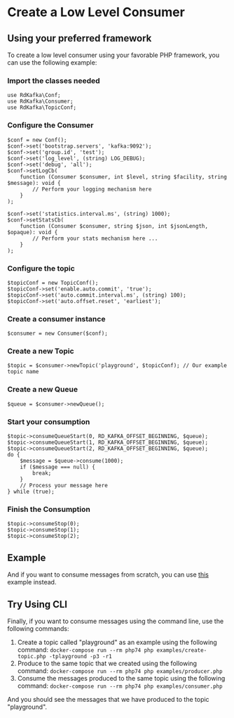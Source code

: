 # Create a Low Level Consumer

## Using your preferred framework

To create a low level consumer using your favorable PHP framework, you can use the following example:

### Import the classes needed

```
use RdKafka\Conf;
use RdKafka\Consumer;
use RdKafka\TopicConf;
```

### Configure the Consumer

```
$conf = new Conf();
$conf->set('bootstrap.servers', 'kafka:9092');
$conf->set('group.id', 'test');
$conf->set('log_level', (string) LOG_DEBUG);
$conf->set('debug', 'all');
$conf->setLogCb(
    function (Consumer $consumer, int $level, string $facility, string $message): void {
        // Perform your logging mechanism here
    }
);

$conf->set('statistics.interval.ms', (string) 1000);
$conf->setStatsCb(
    function (Consumer $consumer, string $json, int $jsonLength, $opaque): void {
        // Perform your stats mechanism here ...
    }
);
```

### Configure the topic

```
$topicConf = new TopicConf();
$topicConf->set('enable.auto.commit', 'true');
$topicConf->set('auto.commit.interval.ms', (string) 100);
$topicConf->set('auto.offset.reset', 'earliest');
```

### Create a consumer instance

```
$consumer = new Consumer($conf);
```

### Create a new Topic

```
$topic = $consumer->newTopic('playground', $topicConf); // Our example topic name
```

### Create a new Queue

```
$queue = $consumer->newQueue();
```

### Start your consumption

```
$topic->consumeQueueStart(0, RD_KAFKA_OFFSET_BEGINNING, $queue);
$topic->consumeQueueStart(1, RD_KAFKA_OFFSET_BEGINNING, $queue);
$topic->consumeQueueStart(2, RD_KAFKA_OFFSET_BEGINNING, $queue);
do {
    $message = $queue->consume(1000);
    if ($message === null) {
        break;
    }
    // Process your message here
} while (true);
```

### Finish the Consumption

```
$topic->consumeStop(0);
$topic->consumeStop(1);
$topic->consumeStop(2);
```

## Example

And if you want to consume messages from scratch, you can use [this](https://github.com/idealo/php-rdkafka-ffi/blob/main/examples/consumer.php) example instead.

## Try Using CLI

Finally, if you want to consume messages using the command line, use the following commands:

1. Create a topic called "playground" as an example using the following command: ``` docker-compose run --rm php74 php examples/create-topic.php -tplayground -p3 -r1 ```
2. Produce to the same topic that we created using the following command: ``` docker-compose run --rm php74 php examples/producer.php ```
3. Consume the messages produced to the same topic using the following command: ``` docker-compose run --rm php74 php examples/consumer.php ```

And you should see the messages that we have produced to the topic "playground".
